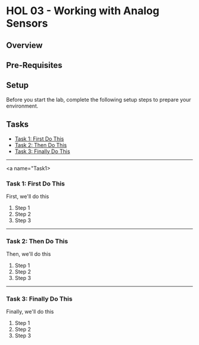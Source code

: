 ﻿# HOL 03 - Working with Analog Sensors

## Overview

## Pre-Requisites

## Setup

Before you start the lab, complete the following setup steps to prepare your environment.

## Tasks

- [Task 1: First Do This](#Task1)
- [Task 2: Then Do This](#Task2)
- [Task 3: Finally Do This](#Task3)

---

<a name="Task1></a>
### Task 1: First Do This

First, we'll do this

1. Step 1
1. Step 2
1. Step 3

---

<a name="Task2"></a>
### Task 2: Then Do This

Then, we'll do this

1. Step 1
1. Step 2
1. Step 3

---

<a name="Task3"></a>
### Task 3: Finally Do This

Finally, we'll do this

1. Step 1
1. Step 2
1. Step 3